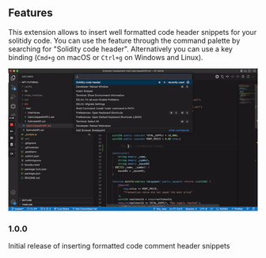 ## Features

This extension allows to insert well formatted code header snippets for your solitidy code.
You can use the feature through the command palette by searching for "Solidity code header".
Alternatively you can use a key binding (`Cmd+g` on macOS or `Ctrl+g` on Windows and Linux).

![Demo](assets/demo.gif)

### 1.0.0

Initial release of inserting formatted code comment header snippets
